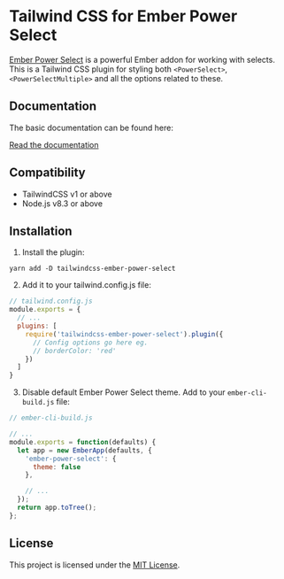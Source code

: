 # Tailwind CSS for Ember Power Select

[Ember Power Select](https://github.com/cibernox/ember-power-select) is a
powerful Ember addon for working with selects. This is a Tailwind CSS plugin
for styling both `<PowerSelect>`, `<PowerSelectMultiple>` and all the
options related to these.

## Documentation

The basic documentation can be found here:

[Read the documentation](https://josemarluedke.github.io/tailwindcss-ember-power-select/)

## Compatibility

* TailwindCSS v1 or above
* Node.js v8.3 or above

## Installation

1. Install the plugin:

```
yarn add -D tailwindcss-ember-power-select
```

2. Add it to your tailwind.config.js file:

```js
// tailwind.config.js
module.exports = {
  // ...
  plugins: [
    require('tailwindcss-ember-power-select').plugin({
      // Config options go here eg.
      // borderColor: 'red'
    })
  ]
}
```

3. Disable default Ember Power Select theme. Add to your `ember-cli-build.js` file:

```js
// ember-cli-build.js

// ...
module.exports = function(defaults) {
  let app = new EmberApp(defaults, {
    'ember-power-select': {
      theme: false
    },

    // ...
  });
  return app.toTree();
};
```

## License

This project is licensed under the [MIT License](LICENSE.md).

